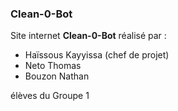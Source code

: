 ### Clean-0-Bot

Site internet **Clean-0-Bot** réalisé par :
- Haïssous Kayyissa (chef de projet)
- Neto Thomas
- Bouzon Nathan

élèves du Groupe 1